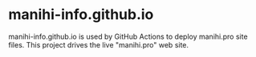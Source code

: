 # manihi-info.github.io
manihi-info.github.io is used by GitHub Actions to deploy manihi.pro site files. This project drives the live "manihi.pro" web site.
